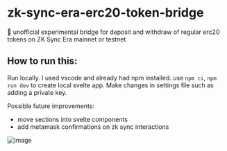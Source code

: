 # zk-sync-era-erc20-token-bridge
🌁
unofficial experimental bridge for deposit and withdraw of regular erc20 tokens on ZK Sync Era mainnet or testnet

## How to run this:
Run locally. I used vscode and already had npm installed.
use `npm ci`, `npm run dev` to create local svelte app. Make changes in settings file such as adding a private key.

Possible future improvements: 
* move sections into svelte components
* add metamask confirmations on zk sync interactions

![image](https://github.com/zbcoding/zk-sync-era-erc20-token-bridge/assets/56856630/5571479f-3212-40ce-bc90-cd39e3d0bd3e)
